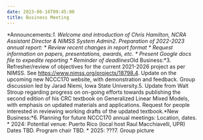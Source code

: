```yaml
---
date: 2023-06-16T09:45:00
title: Business Meeting
---
```

*Announcements:*1. Welcome and introduction of Chris Hamilton, NCRA Assistant Director & NIMSS System Admin2. Preparation of 2022-2023 annual report:    * Review recent changes in report format    * Request information on papers, presentations, awards, etc.    * Present Google docs file to expedite reporting    * Reminder of deadlines*Old Business:*3. Refresher/review of objectives for the current 2021-2026 project as per NIMSS. See https://www.nimss.org/projects/18798.4. Update on the upcoming new NCCC170 website, with demonstration and feedback. Group discussion led by Jarad Niemi, Iowa State University.5.  Update from Walt Stroup regarding progress on on-going efforts towards publishing the second edition of his CRC textbook on Generalized Linear Mixed Models, with emphasis on updated materials and applications. Request for people interested in reviewing working drafts of the updated textbook.*New Business:*6. Planning for future NCCC170 annual meetings: Location, dates.    * 2024: 	Potential venue: Puerto Rico (local host Raul Macchiavelli, UPR)    Dates TBD. Program chair TBD.    * 2025: 	???7. Group picture
